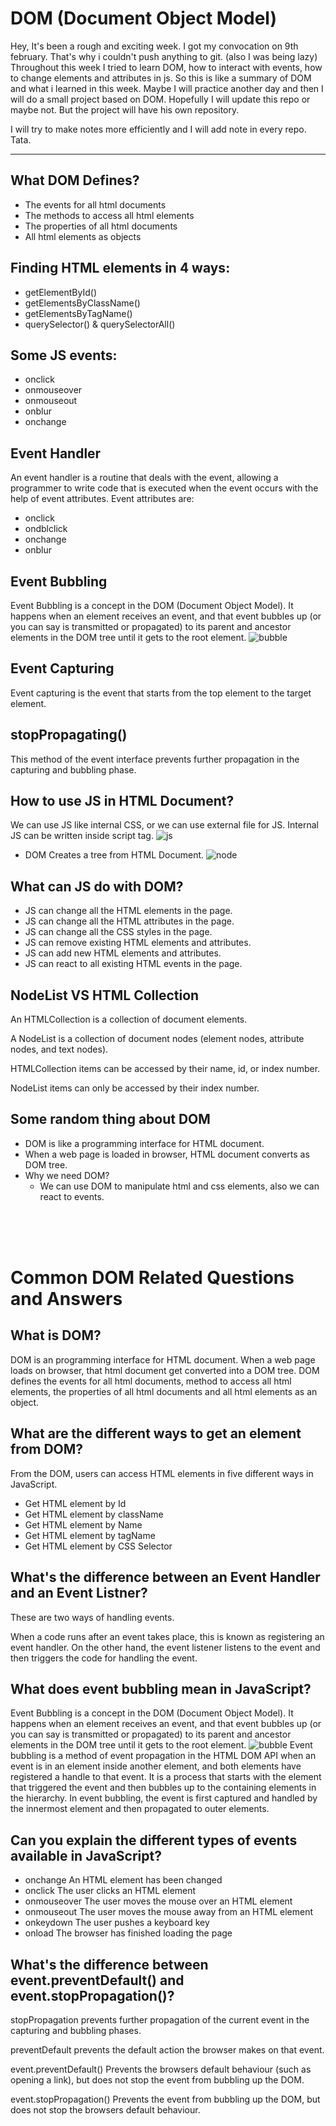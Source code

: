 # DOM (Document Object Model)
Hey, It's been a rough and exciting week. I got my convocation on 9th february. That's why i couldn't push anything to git. (also I was being lazy) Throughout this week I tried to learn DOM, how to interact with events, how to change elements and attributes in js. So this is like a summary of DOM and what i learned in this week. Maybe I will practice another day and then I will do a small project based on DOM. Hopefully I will update this repo or maybe not. But the project will have his own repository. 

I will try to make notes more efficiently and I will add note in every repo. Tata.

------
## What DOM Defines?
* The events for all html documents
* The methods to access all html elements
* The properties of all html documents
* All html elements as objects

## Finding HTML elements in 4 ways:
* getElementById()
* getElementsByClassName()
* getElementsByTagName()
* querySelector() & querySelectorAll()

## Some JS events:
* onclick
* onmouseover
* onmouseout
* onblur
* onchange

## Event Handler
An event handler is a routine that deals with the event, allowing a programmer to write code that is executed when the event occurs with the help of event attributes. Event attributes are:
* onclick
* ondblclick
* onchange
* onblur

## Event Bubbling 
Event Bubbling is a concept in the DOM (Document Object Model). It happens when an element receives an event, and that event bubbles up (or you can say is transmitted or propagated) to its parent and ancestor elements in the DOM tree until it gets to the root element.
![bubble](https://user-images.githubusercontent.com/66853064/218594323-4c3f8de8-a9d8-4114-9eef-5be9c5c24826.PNG)

## Event Capturing
Event capturing is the event that starts from the top element to the target element.

## stopPropagating()
This method of the event interface prevents further propagation in the capturing and bubbling phase.

## How to use JS in HTML Document?
We can use JS like internal CSS, or we can use external file for JS. Internal JS can be written inside script tag.
![js](https://user-images.githubusercontent.com/66853064/218595343-a997310f-9492-4c9a-b951-9300d84bd1f5.PNG)

* DOM Creates a tree from HTML Document.
![node](https://user-images.githubusercontent.com/66853064/218596267-a11d3836-95cd-40d8-9fc1-b4766507b5e0.PNG)

## What can JS do with DOM?
* JS can change all the HTML elements in the page.
* JS can change all the HTML attributes in the page.
* JS can change all the CSS styles in the page.
* JS can remove existing HTML elements and attributes.
* JS can add new HTML elements and attributes.
* JS can react to all existing HTML events in the page.

## NodeList VS HTML Collection
An HTMLCollection is a collection of document elements.

A NodeList is a collection of document nodes (element nodes, attribute nodes, and text nodes).

HTMLCollection items can be accessed by their name, id, or index number.

NodeList items can only be accessed by their index number.

## Some random thing about DOM
* DOM is like a programming interface for HTML document.
* When a web page is loaded in browser, HTML document converts as DOM tree.
* Why we need DOM?
    * We can use DOM to manipulate html and css elements, also we can react to events.

&nbsp;<br>
&nbsp;<br>
&nbsp;<br>
# Common DOM Related Questions and Answers

## What is DOM?
DOM is an programming interface for HTML document. When a web page loads on browser, that html document get converted into a DOM tree. DOM defines the events for all html documents, method to access all html elements, the properties of all html documents and all html elements as an object.

## What are the different ways to get an element from DOM?
From the DOM, users can access HTML elements in five different ways in JavaScript.

* Get HTML element by Id
* Get HTML element by className
* Get HTML element by Name
* Get HTML element by tagName
* Get HTML element by CSS Selector

## What's the difference between an Event Handler and an Event Listner?
These are two ways of handling events.  

When a code runs after an event takes place, this is known as registering an event handler. On the other hand, the event listener listens to the event and then triggers the code for handling the event.

## What does event bubbling mean in JavaScript?
Event Bubbling is a concept in the DOM (Document Object Model). It happens when an element receives an event, and that event bubbles up (or you can say is transmitted or propagated) to its parent and ancestor elements in the DOM tree until it gets to the root element.
![bubble](https://user-images.githubusercontent.com/66853064/218594323-4c3f8de8-a9d8-4114-9eef-5be9c5c24826.PNG)
Event bubbling is a method of event propagation in the HTML DOM API when an event is in an element inside another element, and both elements have registered a handle to that event. It is a process that starts with the element that triggered the event and then bubbles up to the containing elements in the hierarchy. In event bubbling, the event is first captured and handled by the innermost element and then propagated to outer elements.
## Can you explain the different types of events available in JavaScript?
* onchange	An HTML element has been changed
* onclick	The user clicks an HTML element
* onmouseover	The user moves the mouse over an HTML element
* onmouseout	The user moves the mouse away from an HTML element
* onkeydown	The user pushes a keyboard key
* onload	The browser has finished loading the page

## What's the difference between event.preventDefault() and event.stopPropagation()?
stopPropagation prevents further propagation of the current event in the capturing and bubbling phases.

preventDefault prevents the default action the browser makes on that event.

event.preventDefault()
Prevents the browsers default behaviour (such as opening a link), but does not stop the event from bubbling up the DOM.

event.stopPropagation()
Prevents the event from bubbling up the DOM, but does not stop the browsers default behaviour.